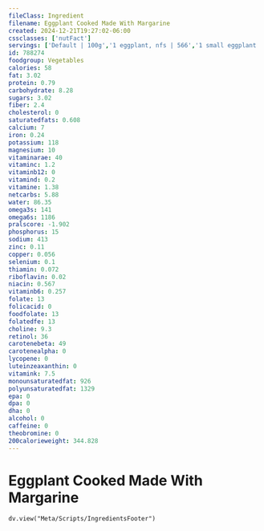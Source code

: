 ```yaml
---
fileClass: Ingredient
filename: Eggplant Cooked Made With Margarine
created: 2024-12-21T19:27:02-06:00
cssclasses: ['nutFact']
servings: ['Default | 100g','1 eggplant, nfs | 566','1 small eggplant | 432','1 medium eggplant | 566','1 large eggplant | 682','1 cup, cubes | 101','1 cup, diced | 205','1 slice | 55','1 cup, nfs | 101']
id: 788274
foodgroup: Vegetables
calories: 58
fat: 3.02
protein: 0.79
carbohydrate: 8.28
sugars: 3.02
fiber: 2.4
cholesterol: 0
saturatedfats: 0.608
calcium: 7
iron: 0.24
potassium: 118
magnesium: 10
vitaminarae: 40
vitaminc: 1.2
vitaminb12: 0
vitamind: 0.2
vitamine: 1.38
netcarbs: 5.88
water: 86.35
omega3s: 141
omega6s: 1186
pralscore: -1.902
phosphorus: 15
sodium: 413
zinc: 0.11
copper: 0.056
selenium: 0.1
thiamin: 0.072
riboflavin: 0.02
niacin: 0.567
vitaminb6: 0.257
folate: 13
folicacid: 0
foodfolate: 13
folatedfe: 13
choline: 9.3
retinol: 36
carotenebeta: 49
carotenealpha: 0
lycopene: 0
luteinzeaxanthin: 0
vitamink: 7.5
monounsaturatedfat: 926
polyunsaturatedfat: 1329
epa: 0
dpa: 0
dha: 0
alcohol: 0
caffeine: 0
theobromine: 0
200calorieweight: 344.828
---
```


# Eggplant Cooked Made With Margarine

```dataviewjs
dv.view("Meta/Scripts/IngredientsFooter")
```